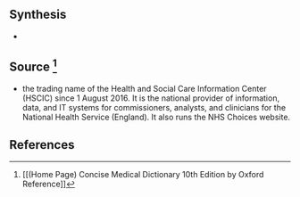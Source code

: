 ## Synthesis
- 
## Source [^1]
- the trading name of the Health and Social Care Information Center (HSCIC) since 1 August 2016. It is the national provider of information, data, and IT systems for commissioners, analysts, and clinicians for the National Health Service (England). It also runs the NHS Choices website.
## References

[^1]: [[(Home Page) Concise Medical Dictionary 10th Edition by Oxford Reference]]